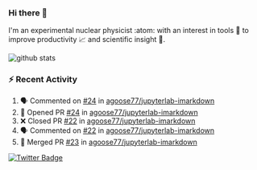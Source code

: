 ### Hi there 👋 

I'm an experimental nuclear physicist :atom: with an interest in tools :wrench: to improve productivity :chart_with_upwards_trend: and scientific insight :telescope:.

![github stats](https://github-readme-stats.vercel.app/api?username=agoose77&show_icons=true&hide_rank=true&hide_title=true&bg_color=30,e76445,904e95&text_color=efe3ec&icon_color=efe3ec)
<!--
**agoose77/agoose77** is a ✨ _special_ ✨ repository because its `README.md` (this file) appears on your GitHub profile.

Here are some ideas to get you started:

- 🔭 I’m currently working on ...
- 🌱 I’m currently learning ...
- 👯 I’m looking to collaborate on ...
- 🤔 I’m looking for help with ...
- 💬 Ask me about ...
- 📫 How to reach me: ...
- 😄 Pronouns: ...
- ⚡ Fun fact: ...
-->

### :zap: Recent Activity
<!--START_SECTION:activity-->
1. 🗣 Commented on [#24](https://github.com/agoose77/jupyterlab-imarkdown/issues/24) in [agoose77/jupyterlab-imarkdown](https://github.com/agoose77/jupyterlab-imarkdown)
2. 💪 Opened PR [#24](https://github.com/agoose77/jupyterlab-imarkdown/pull/24) in [agoose77/jupyterlab-imarkdown](https://github.com/agoose77/jupyterlab-imarkdown)
3. ❌ Closed PR [#22](https://github.com/agoose77/jupyterlab-imarkdown/pull/22) in [agoose77/jupyterlab-imarkdown](https://github.com/agoose77/jupyterlab-imarkdown)
4. 🗣 Commented on [#22](https://github.com/agoose77/jupyterlab-imarkdown/issues/22) in [agoose77/jupyterlab-imarkdown](https://github.com/agoose77/jupyterlab-imarkdown)
5. 🎉 Merged PR [#23](https://github.com/agoose77/jupyterlab-imarkdown/pull/23) in [agoose77/jupyterlab-imarkdown](https://github.com/agoose77/jupyterlab-imarkdown)
<!--END_SECTION:activity-->


[![Twitter Badge](https://img.shields.io/twitter/follow/agoose77?style=flat-square&logo=Twitter&logoColor=white&color=cornflowerblue)](https://twitter.com/agoose77)
